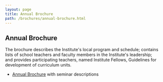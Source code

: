 ```yaml
---
layout: page
title: Annual Brochure
path: /brochures/annual-brochure.html
---
```


<h2>Annual Brochure</h2>

The brochure describes the Institute's local program and schedule;
contains lists of school teachers and faculty members in the
Institute's leadership; and provides participating teachers, named
Institute Fellows, Guidelines for development of curriculum units.

* [Annual Brochure](/brochures/A1/Brochure-2024.pdf) with seminar descriptions
<!-- * [Seminar Descriptions](/brochures/A1/seminar-descriptions-2023.pdf) -->
